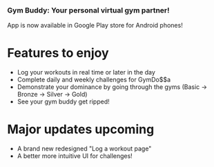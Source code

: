 ### Gym Buddy: Your personal virtual gym partner! ###

App is now available in Google Play store for Android phones!

# Features to enjoy #
- Log your workouts in real time or later in the day
- Complete daily and weekly challenges for GymDo$$a
- Demonstrate your dominance by going through the gyms
       (Basic -> Bronze -> Silver -> Gold)
- See your gym buddy get ripped!

# Major updates upcoming #
- A brand new redesigned "Log a workout page"
- A better more intuitive UI for challenges!
